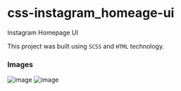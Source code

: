 # css-instagram_homeage-ui

Instagram Homepage UI 

This project was built using `SCSS` and `HTML` technology.

### Images
![image](https://user-images.githubusercontent.com/68450622/184618866-9675ab5f-48de-41a0-bc73-b01a0a8ecd70.png)
![image](https://user-images.githubusercontent.com/68450622/184618921-801638e5-a7fb-4225-bd24-9f9062015489.png)


